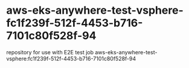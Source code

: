 # aws-eks-anywhere-test-vsphere-fc1f239f-512f-4453-b716-7101c80f528f-94
repository for use with E2E test job aws-eks-anywhere-test-vsphere:fc1f239f-512f-4453-b716-7101c80f528f-94
